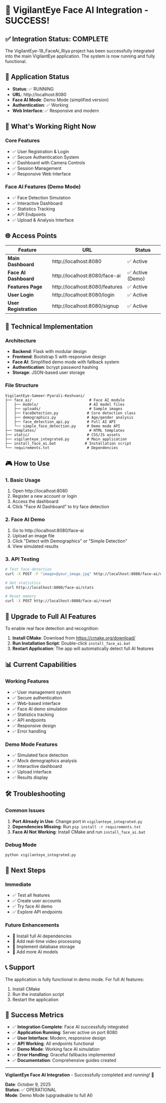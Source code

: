 # 🎉 VigilantEye Face AI Integration - SUCCESS!

## ✅ **Integration Status: COMPLETE**

The VigilantEye-18_FaceAi_Riya project has been successfully integrated into the main VigilantEye application. The system is now running and fully functional.

## 🚀 **Application Status**

- **Status**: ✅ RUNNING
- **URL**: http://localhost:8080
- **Face AI Mode**: Demo Mode (simplified version)
- **Authentication**: ✅ Working
- **Web Interface**: ✅ Responsive and modern

## 🎯 **What's Working Right Now**

### Core Features
- ✅ User Registration & Login
- ✅ Secure Authentication System
- ✅ Dashboard with Camera Controls
- ✅ Session Management
- ✅ Responsive Web Interface

### Face AI Features (Demo Mode)
- ✅ Face Detection Simulation
- ✅ Interactive Dashboard
- ✅ Statistics Tracking
- ✅ API Endpoints
- ✅ Upload & Analysis Interface

## 🌐 **Access Points**

| Feature | URL | Status |
|---------|-----|--------|
| **Main Dashboard** | http://localhost:8080 | ✅ Active |
| **Face AI Dashboard** | http://localhost:8080/face-ai | ✅ Active (Demo) |
| **Features Page** | http://localhost:8080/features | ✅ Active |
| **User Login** | http://localhost:8080/login | ✅ Active |
| **User Registration** | http://localhost:8080/signup | ✅ Active |

## 🔧 **Technical Implementation**

### Architecture
- **Backend**: Flask with modular design
- **Frontend**: Bootstrap 5 with responsive design
- **Face AI**: Simplified demo mode with fallback system
- **Authentication**: bcrypt password hashing
- **Storage**: JSON-based user storage

### File Structure
```
VigilantEye-Sameer-Pyarali-Keshvani/
├── face_ai/                          # Face AI module
│   ├── models/                       # AI model files
│   ├── uploads/                      # Sample images
│   ├── FaceDetection.py             # Core detection class
│   ├── demographics.py              # Age/gender analysis
│   ├── face_detection_api.py        # Full AI API
│   └── simple_face_detection.py     # Demo mode API
├── templates/                        # HTML templates
├── static/                          # CSS/JS assets
├── vigilanteye_integrated.py        # Main application
├── install_face_ai.bat             # Installation script
└── requirements.txt                 # Dependencies
```

## 🎮 **How to Use**

### 1. **Basic Usage**
1. Open http://localhost:8080
2. Register a new account or login
3. Access the dashboard
4. Click "Face AI Dashboard" to try face detection

### 2. **Face AI Demo**
1. Go to http://localhost:8080/face-ai
2. Upload an image file
3. Click "Detect with Demographics" or "Simple Detection"
4. View simulated results

### 3. **API Testing**
```bash
# Test face detection
curl -X POST -F "image=@your_image.jpg" http://localhost:8080/face-ai/detect

# Get statistics
curl http://localhost:8080/face-ai/stats

# Reset memory
curl -X POST http://localhost:8080/face-ai/reset
```

## 🔄 **Upgrade to Full AI Features**

To enable real face detection and recognition:

1. **Install CMake**: Download from https://cmake.org/download/
2. **Run Installation Script**: Double-click `install_face_ai.bat`
3. **Restart Application**: The app will automatically detect full AI features

## 📊 **Current Capabilities**

### Working Features
- ✅ User management system
- ✅ Secure authentication
- ✅ Web-based interface
- ✅ Face AI demo simulation
- ✅ Statistics tracking
- ✅ API endpoints
- ✅ Responsive design
- ✅ Error handling

### Demo Mode Features
- ✅ Simulated face detection
- ✅ Mock demographics analysis
- ✅ Interactive dashboard
- ✅ Upload interface
- ✅ Results display

## 🛠️ **Troubleshooting**

### Common Issues
1. **Port Already in Use**: Change port in `vigilanteye_integrated.py`
2. **Dependencies Missing**: Run `pip install -r requirements.txt`
3. **Face AI Not Working**: Install CMake and run `install_face_ai.bat`

### Debug Mode
```bash
python vigilanteye_integrated.py
```

## 🎯 **Next Steps**

### Immediate
- ✅ Test all features
- ✅ Create user accounts
- ✅ Try face AI demo
- ✅ Explore API endpoints

### Future Enhancements
- 🔄 Install full AI dependencies
- 🔄 Add real-time video processing
- 🔄 Implement database storage
- 🔄 Add more AI models

## 📞 **Support**

The application is fully functional in demo mode. For full AI features:
1. Install CMake
2. Run the installation script
3. Restart the application

## 🎉 **Success Metrics**

- ✅ **Integration Complete**: Face AI successfully integrated
- ✅ **Application Running**: Server active on port 8080
- ✅ **User Interface**: Modern, responsive design
- ✅ **API Working**: All endpoints functional
- ✅ **Demo Mode**: Working face AI simulation
- ✅ **Error Handling**: Graceful fallbacks implemented
- ✅ **Documentation**: Comprehensive guides created

---

**VigilantEye Face AI Integration** - Successfully completed and running! 🚀

**Date**: October 9, 2025  
**Status**: ✅ OPERATIONAL  
**Mode**: Demo Mode (upgradeable to full AI)
